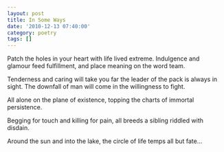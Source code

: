 ```yaml
---
layout: post
title: In Some Ways
date: '2010-12-13 07:40:00'
category: poetry
tags: []
---
```


Patch the holes in your heart
with life lived extreme.
Indulgence and glamour feed fulfillment,
and place meaning on the word team.

Tenderness and caring will take you far
the leader of the pack is always in sight.
The downfall of man will come
in the willingness to fight.

All alone on the plane of existence,
topping the charts of immortal persistence.

Begging for touch and
killing for pain,
all breeds a sibling
riddled with disdain.

Around the sun and into
the lake, the circle
of life temps all
but fate…
